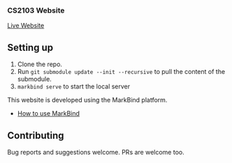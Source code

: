 ### CS2103 Website

[Live Website](https://nus-cs2103-ay1718s2.github.io/website/)

## Setting up

1. Clone the repo.
2. Run `git submodule update --init --recursive` to pull the content of the submodule.
3. `markbind serve` to start the local server

This website is developed using the MarkBind platform.

* [How to use MarkBind](https://github.com/MarkBind/markbind-cli/wiki)

## Contributing

Bug reports and suggestions welcome. PRs are welcome too.